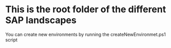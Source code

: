 # This is the root folder of the different SAP landscapes

You can create new environments by running the createNewEnvironmet.ps1 script


